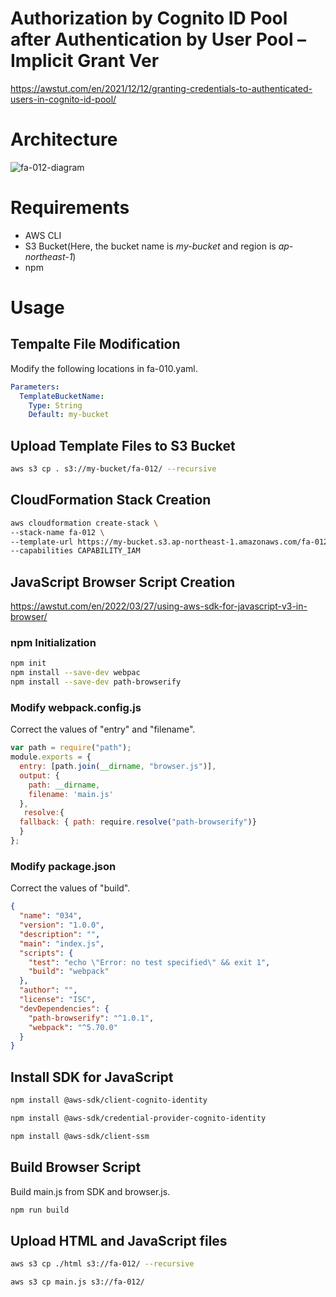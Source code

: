 # Authorization by Cognito ID Pool after Authentication by User Pool – Implicit Grant Ver

https://awstut.com/en/2021/12/12/granting-credentials-to-authenticated-users-in-cognito-id-pool/

# Architecture

![fa-012-diagram](https://user-images.githubusercontent.com/84276199/189879155-74dce68f-8864-4ca5-b806-56c94840fb9f.png)

# Requirements

* AWS CLI
* S3 Bucket(Here, the bucket name is *my-bucket* and region is *ap-northeast-1*)
* npm

# Usage

## Tempalte File Modification

Modify the following locations in fa-010.yaml.

```yaml
Parameters:
  TemplateBucketName:
    Type: String
    Default: my-bucket
```

## Upload  Template Files to S3 Bucket

```bash
aws s3 cp . s3://my-bucket/fa-012/ --recursive
```

## CloudFormation Stack Creation

```bash
aws cloudformation create-stack \
--stack-name fa-012 \
--template-url https://my-bucket.s3.ap-northeast-1.amazonaws.com/fa-012/fa-012.yaml \
--capabilities CAPABILITY_IAM
```

## JavaScript Browser Script Creation

https://awstut.com/en/2022/03/27/using-aws-sdk-for-javascript-v3-in-browser/

### npm Initialization

```bash
npm init
npm install --save-dev webpac
npm install --save-dev path-browserify
```

### Modify webpack.config.js

Correct the values of "entry" and "filename".

```js
var path = require("path");
module.exports = {
  entry: [path.join(__dirname, "browser.js")],
  output: {
    path: __dirname,
    filename: 'main.js'
  },
   resolve:{
  fallback: { path: require.resolve("path-browserify")}
  }
};
```

### Modify package.json

Correct the values of "build".

```json
{
  "name": "034",
  "version": "1.0.0",
  "description": "",
  "main": "index.js",
  "scripts": {
    "test": "echo \"Error: no test specified\" && exit 1",
    "build": "webpack"
  },
  "author": "",
  "license": "ISC",
  "devDependencies": {
    "path-browserify": "^1.0.1",
    "webpack": "^5.70.0"
  }
}
```

## Install SDK for JavaScript

```bash
npm install @aws-sdk/client-cognito-identity

npm install @aws-sdk/credential-provider-cognito-identity

npm install @aws-sdk/client-ssm
```

## Build Browser Script

Build main.js from SDK and browser.js.

```bash
npm run build
```

## Upload HTML and JavaScript files

```bash
aws s3 cp ./html s3://fa-012/ --recursive

aws s3 cp main.js s3://fa-012/
```
